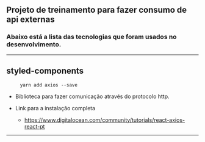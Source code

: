 ## Projeto de treinamento para fazer consumo de api externas

### Abaixo está a lista das tecnologias que foram usados no desenvolvimento.

<hr>

## styled-components

		 yarn add axios --save

* Biblioteca para fazer comunicação através do protocolo http.

* Link para a instalação completa
	* https://www.digitalocean.com/community/tutorials/react-axios-react-pt


<hr>
